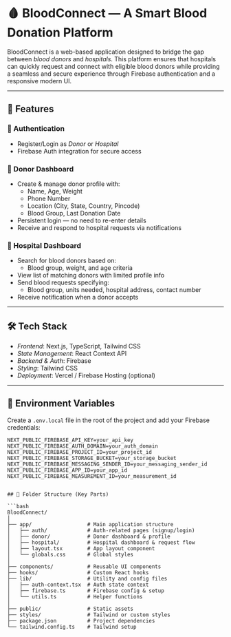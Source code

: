 # 🩸 BloodConnect — A Smart Blood Donation Platform

BloodConnect is a web-based application designed to bridge the gap between *blood donors* and *hospitals*. This platform ensures that hospitals can quickly request and connect with eligible blood donors while providing a seamless and secure experience through Firebase authentication and a responsive modern UI.

---

## 🚀 Features

### 🔐 Authentication
- Register/Login as *Donor* or *Hospital*
- Firebase Auth integration for secure access

### 👤 Donor Dashboard
- Create & manage donor profile with:
  - Name, Age, Weight
  - Phone Number
  - Location (City, State, Country, Pincode)
  - Blood Group, Last Donation Date
- Persistent login — no need to re-enter details
- Receive and respond to hospital requests via notifications

### 🏥 Hospital Dashboard
- Search for blood donors based on:
  - Blood group, weight, and age criteria
- View list of matching donors with limited profile info
- Send blood requests specifying:
  - Blood group, units needed, hospital address, contact number
- Receive notification when a donor accepts

---

## 🛠 Tech Stack

- *Frontend*: Next.js, TypeScript, Tailwind CSS
- *State Management*: React Context API
- *Backend & Auth*: Firebase
- *Styling*: Tailwind CSS
- *Deployment*: Vercel / Firebase Hosting (optional)

---
## 🔐 Environment Variables

Create a `.env.local` file in the root of the project and add your Firebase credentials:

```env
NEXT_PUBLIC_FIREBASE_API_KEY=your_api_key
NEXT_PUBLIC_FIREBASE_AUTH_DOMAIN=your_auth_domain
NEXT_PUBLIC_FIREBASE_PROJECT_ID=your_project_id
NEXT_PUBLIC_FIREBASE_STORAGE_BUCKET=your_storage_bucket
NEXT_PUBLIC_FIREBASE_MESSAGING_SENDER_ID=your_messaging_sender_id
NEXT_PUBLIC_FIREBASE_APP_ID=your_app_id
NEXT_PUBLIC_FIREBASE_MEASUREMENT_ID=your_measurement_id


## 📁 Folder Structure (Key Parts)

```bash
BloodConnect/
│
├── app/                  # Main application structure
│   ├── auth/             # Auth-related pages (signup/login)
│   ├── donor/            # Donor dashboard & profile
│   ├── hospital/         # Hospital dashboard & request flow
│   ├── layout.tsx        # App layout component
│   └── globals.css       # Global styles
│
├── components/           # Reusable UI components
├── hooks/                # Custom React hooks
├── lib/                  # Utility and config files
│   ├── auth-context.tsx  # Auth state context
│   ├── firebase.ts       # Firebase config & setup
│   └── utils.ts          # Helper functions
│
├── public/               # Static assets
├── styles/               # Tailwind or custom styles
├── package.json          # Project dependencies
└── tailwind.config.ts    # Tailwind setup

